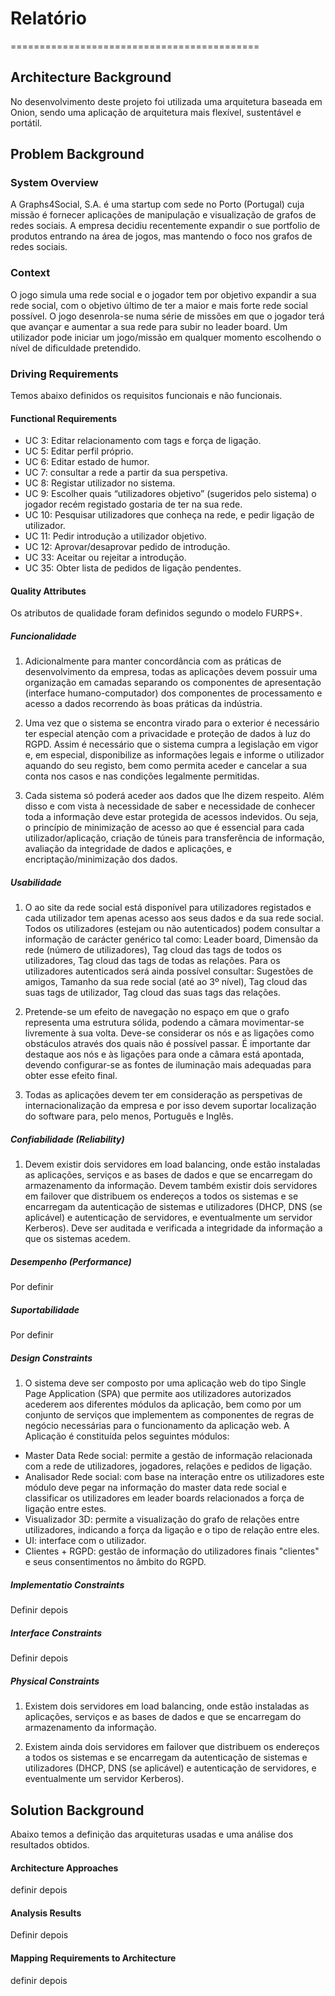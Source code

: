 # Relatório

===========================================

## Architecture Background
No desenvolvimento deste projeto foi utilizada uma arquitetura baseada em Onion, sendo uma aplicação de arquitetura mais flexível, sustentável e portátil.

## Problem Background

### System Overview
A Graphs4Social, S.A. é uma startup com sede no Porto (Portugal) cuja missão é fornecer aplicações de manipulação e visualização de grafos de redes sociais. A empresa decidiu recentemente expandir o
sue portfolio de produtos entrando na área de jogos, mas mantendo o foco nos grafos de redes sociais.


### Context
O jogo simula uma rede social e o jogador tem por objetivo expandir a sua rede social, com o objetivo último de ter a maior e mais forte rede social possível. O jogo desenrola-se numa série de missões em que o jogador terá que avançar e aumentar a sua rede para subir no leader board. Um utilizador pode iniciar um jogo/missão em qualquer momento escolhendo o nível de dificuldade pretendido.

### Driving Requirements
Temos abaixo definidos os requisitos funcionais e não funcionais.

#### Functional Requirements
* UC 3: Editar relacionamento com tags e força de ligação.
* UC 5: Editar perfil próprio.
* UC 6: Editar estado de humor.
* UC 7: consultar a rede a partir da sua perspetiva.
* UC 8: Registar utilizador no sistema.
* UC 9: Escolher quais “utilizadores objetivo” (sugeridos pelo sistema) o jogador recém registado gostaria de ter na sua rede.
* UC 10: Pesquisar utilizadores que conheça na rede, e pedir ligação de utilizador.
* UC 11: Pedir introdução a utilizador objetivo.
* UC 12: Aprovar/desaprovar pedido de introdução.
* UC 33: Aceitar ou rejeitar a introdução.
* UC 35: Obter lista de pedidos de ligação pendentes.

#### Quality Attributes
Os atributos de qualidade foram definidos segundo o modelo FURPS+.
##### Funcionalidade

1. Adicionalmente para manter concordância com as práticas de desenvolvimento da empresa, todas as aplicações devem possuir uma organização em camadas separando os componentes de apresentação (interface humano-computador) dos componentes de processamento e acesso a dados recorrendo às boas práticas da indústria.

2. Uma vez que o sistema se encontra virado para o exterior é necessário ter especial atenção com a privacidade e proteção de dados à luz do RGPD. Assim é necessário que o sistema cumpra a legislação em vigor e, em especial, disponibilize as informações legais e informe o utilizador aquando do seu registo, bem como permita aceder e cancelar a sua conta nos casos e nas condições legalmente permitidas.

3. Cada sistema só poderá aceder aos dados que lhe dizem respeito. Além disso e com vista à necessidade de saber e necessidade de conhecer toda a informação deve estar protegida de acessos indevidos. Ou seja, o princípio de minimização de acesso ao que é essencial para cada utilizador/aplicação, criação de túneis para transferência de informação, avaliação da integridade de dados e aplicações, e encriptação/minimização dos dados.


##### Usabilidade
1. O ao site da rede social está disponível para utilizadores registados e cada utilizador tem apenas acesso aos seus dados e da sua rede social. Todos os utilizadores (estejam ou não autenticados) podem consultar a informação de carácter genérico tal como: Leader board, Dimensão da rede (número de utilizadores), Tag cloud das tags de todos os utilizadores, Tag cloud das tags de todas as relações. Para os utilizadores autenticados será ainda possível consultar: Sugestões de amigos, Tamanho da sua rede social (até ao 3º nível), Tag cloud das suas tags de utilizador, Tag cloud das suas tags das relações.

2. Pretende-se um efeito de navegação no espaço em que o grafo representa uma estrutura sólida, podendo a câmara movimentar-se livremente à sua volta. Deve-se considerar os nós e as ligações como obstáculos através dos quais não é possível passar. É importante dar destaque aos nós e às ligações para onde a câmara está apontada, devendo configurar-se as fontes de iluminação mais adequadas para obter esse efeito final.

3. Todas as aplicações devem ter em consideração as perspetivas de internacionalização da empresa e por isso devem suportar localização do software para, pelo menos, Português e Inglês.


##### Confiabilidade (Reliability)
1. Devem existir dois servidores em load balancing, onde estão instaladas as aplicações, serviços e as bases de dados e que se encarregam do armazenamento da informação. Devem também existir dois servidores em failover que distribuem os endereços a todos os sistemas e se encarregam da autenticação de sistemas e utilizadores (DHCP, DNS (se aplicável) e autenticação de servidores, e eventualmente um servidor Kerberos). Deve ser auditada e verificada a integridade da informação a que os sistemas acedem.

##### Desempenho (Performance)
Por definir


##### Suportabilidade
Por definir


##### Design Constraints
1. O sistema deve ser composto por uma aplicação web do tipo Single Page Application (SPA) que permite aos utilizadores autorizados acederem aos diferentes módulos da aplicação, bem como por um conjunto de serviços que implementem as componentes de regras de negócio necessárias para o funcionamento da aplicação web.
A Aplicação é constituída pelos seguintes módulos:

* Master Data Rede social: permite a gestão de informação relacionada com a rede de utilizadores, jogadores, relações e pedidos de ligação.
* Analisador Rede social: com base na interação entre os utilizadores este módulo deve pegar na informação do master data rede social e classificar os utilizadores em leader boards relacionados a força de ligação entre estes.
* Visualizador 3D: permite a visualização do grafo de relações entre utilizadores, indicando a força da ligação e o tipo de relação entre eles.
* UI: interface com o utilizador.
* Clientes + RGPD: gestão de informação do utilizadores finais "clientes" e seus consentimentos no âmbito do RGPD.

##### Implementatio Constraints
Definir depois

##### Interface Constraints
Definir depois

##### Physical Constraints
1. Existem dois servidores em load balancing, onde estão instaladas as aplicações, serviços e as bases de dados e que se encarregam do armazenamento da informação.

2. Existem ainda dois servidores em failover que distribuem os endereços a todos os sistemas e se encarregam da autenticação de sistemas e utilizadores (DHCP, DNS (se aplicável) e autenticação de servidores, e eventualmente um servidor Kerberos).

## Solution Background
Abaixo temos a definição das arquiteturas usadas e uma análise dos resultados obtidos.

#### Architecture Approaches
definir depois

#### Analysis Results
Definir depois

#### Mapping Requirements to Architecture
definir depois
